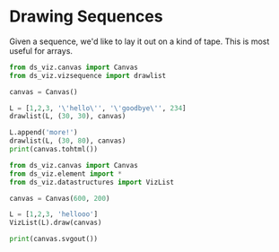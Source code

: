 # Drawing Sequences

Given a sequence, we'd like to lay it out on a kind of tape.
This is most useful for arrays.

```python {cmd output=html}
from ds_viz.canvas import Canvas
from ds_viz.vizsequence import drawlist

canvas = Canvas()

L = [1,2,3, '\'hello\'', '\'goodbye\'', 234]
drawlist(L, (30, 30), canvas)

L.append('more!')
drawlist(L, (30, 80), canvas)
print(canvas.tohtml())
```

```python {cmd output="html"}
from ds_viz.canvas import Canvas
from ds_viz.element import *
from ds_viz.datastructures import VizList

canvas = Canvas(600, 200)

L = [1,2,3, 'hellooo']
VizList(L).draw(canvas)

print(canvas.svgout())
```

<!-- ![A simple list](./list_example.png) -->
